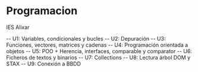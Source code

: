 # Programacion

IES Alixar

-- U1: Variables, condicionales y bucles
-- U2: Depuración
-- U3: Funciones, vectores, matrices y cadenas
-- U4: Programación orientada a objetos
-- U5: POO + Herencia, interfaces, comparable y comparator
-- U6: Ficheros de textos y binarios
-- U7: Collections
-- U8: Lectura árbol DOM y STAX
-- U9: Conexión a BBDD
